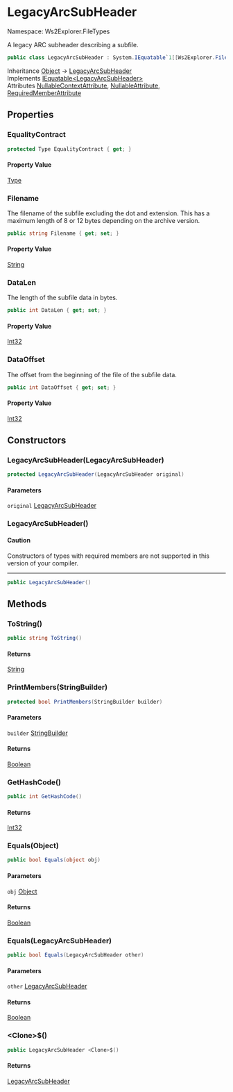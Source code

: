 # LegacyArcSubHeader

Namespace: Ws2Explorer.FileTypes

A legacy ARC subheader describing a subfile.

```csharp
public class LegacyArcSubHeader : System.IEquatable`1[[Ws2Explorer.FileTypes.LegacyArcSubHeader, Ws2Explorer, Version=1.0.0.0, Culture=neutral, PublicKeyToken=null]]
```

Inheritance [Object](https://docs.microsoft.com/en-us/dotnet/api/system.object) → [LegacyArcSubHeader](./ws2explorer.filetypes.legacyarcsubheader.md)<br>
Implements [IEquatable&lt;LegacyArcSubHeader&gt;](https://docs.microsoft.com/en-us/dotnet/api/system.iequatable-1)<br>
Attributes [NullableContextAttribute](https://docs.microsoft.com/en-us/dotnet/api/system.runtime.compilerservices.nullablecontextattribute), [NullableAttribute](https://docs.microsoft.com/en-us/dotnet/api/system.runtime.compilerservices.nullableattribute), [RequiredMemberAttribute](https://docs.microsoft.com/en-us/dotnet/api/system.runtime.compilerservices.requiredmemberattribute)

## Properties

### **EqualityContract**

```csharp
protected Type EqualityContract { get; }
```

#### Property Value

[Type](https://docs.microsoft.com/en-us/dotnet/api/system.type)<br>

### **Filename**

The filename of the subfile excluding the dot and extension.
 This has a maximum length of 8 or 12 bytes depending on the archive version.

```csharp
public string Filename { get; set; }
```

#### Property Value

[String](https://docs.microsoft.com/en-us/dotnet/api/system.string)<br>

### **DataLen**

The length of the subfile data in bytes.

```csharp
public int DataLen { get; set; }
```

#### Property Value

[Int32](https://docs.microsoft.com/en-us/dotnet/api/system.int32)<br>

### **DataOffset**

The offset from the beginning of the file
 of the subfile data.

```csharp
public int DataOffset { get; set; }
```

#### Property Value

[Int32](https://docs.microsoft.com/en-us/dotnet/api/system.int32)<br>

## Constructors

### **LegacyArcSubHeader(LegacyArcSubHeader)**

```csharp
protected LegacyArcSubHeader(LegacyArcSubHeader original)
```

#### Parameters

`original` [LegacyArcSubHeader](./ws2explorer.filetypes.legacyarcsubheader.md)<br>

### **LegacyArcSubHeader()**

#### Caution

Constructors of types with required members are not supported in this version of your compiler.

---

```csharp
public LegacyArcSubHeader()
```

## Methods

### **ToString()**

```csharp
public string ToString()
```

#### Returns

[String](https://docs.microsoft.com/en-us/dotnet/api/system.string)<br>

### **PrintMembers(StringBuilder)**

```csharp
protected bool PrintMembers(StringBuilder builder)
```

#### Parameters

`builder` [StringBuilder](https://docs.microsoft.com/en-us/dotnet/api/system.text.stringbuilder)<br>

#### Returns

[Boolean](https://docs.microsoft.com/en-us/dotnet/api/system.boolean)<br>

### **GetHashCode()**

```csharp
public int GetHashCode()
```

#### Returns

[Int32](https://docs.microsoft.com/en-us/dotnet/api/system.int32)<br>

### **Equals(Object)**

```csharp
public bool Equals(object obj)
```

#### Parameters

`obj` [Object](https://docs.microsoft.com/en-us/dotnet/api/system.object)<br>

#### Returns

[Boolean](https://docs.microsoft.com/en-us/dotnet/api/system.boolean)<br>

### **Equals(LegacyArcSubHeader)**

```csharp
public bool Equals(LegacyArcSubHeader other)
```

#### Parameters

`other` [LegacyArcSubHeader](./ws2explorer.filetypes.legacyarcsubheader.md)<br>

#### Returns

[Boolean](https://docs.microsoft.com/en-us/dotnet/api/system.boolean)<br>

### **&lt;Clone&gt;$()**

```csharp
public LegacyArcSubHeader <Clone>$()
```

#### Returns

[LegacyArcSubHeader](./ws2explorer.filetypes.legacyarcsubheader.md)<br>

